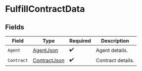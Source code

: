 # FulfillContractData


## Fields

| Field                                                   | Type                                                    | Required                                                | Description                                             |
| ------------------------------------------------------- | ------------------------------------------------------- | ------------------------------------------------------- | ------------------------------------------------------- |
| `Agent`                                                 | [AgentJson](../../Models/Components/AgentJson.md)       | :heavy_check_mark:                                      | Agent details.                                          |
| `Contract`                                              | [ContractJson](../../Models/Components/ContractJson.md) | :heavy_check_mark:                                      | Contract details.                                       |